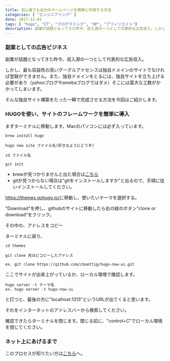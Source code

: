 ```yaml
---
title: 初心者でも自分のホームページを簡単に作成する方法
categories: [ "エンジニアリング" ]
date: 2017-12-01
tags: [ "hugo", "IT", "プログラミング", "HP", "アフィリエイト"]
description: 副業が話題となってきた昨今、収入源の一つとして代表的な広告収入。しかし、最も収益性の高いグーグルアドセンスは独自ドメインのサイトでなければ登録ができません。また、独自ドメインをとるには、独自サイトを立ち上げる必要があり（yahooブログやamebaブログではダメ）そこには莫大な工数がかかってしまいます。そんな独自サイト構築をたった一瞬で完成させる方法を今回はご紹介します。
---
```



### 副業としての広告ビジネス


副業が話題となってきた昨今、収入源の一つとして代表的な広告収入。


しかし、最も収益性の高いグーグルアドセンスは独自ドメインのサイトでなければ登録ができません。また、独自ドメインをとるには、独自サイトを立ち上げる必要があり（yahooブログやamebaブログではダメ）そこには莫大な工数がかかってしまいます。



そんな独自サイト構築をたった一瞬で完成させる方法を今回はご紹介します。


### HUGOを使い、サイトのフレームワークを簡単に導入

まずターミナルに移動します。Macのパソコンには必ず入っています。

    brew install hugo 

    hugo new site ファイル名(好きなようにどうぞ)

    cd ファイル名

    git init

* brewが見つかりませんと出た場合は<a href="https://qiita.com/is0me/items/475fdbc4d770534f9ef1">こちら</a>
* gitが見つからない場合は"gitをインストールしますか"と出るので、手順に従いインストールしてください。

<a href="https://themes.gohugo.io/">https://themes.gohugo.io/</a>に移動し、使いたいテーマを選択する。


"Download"を押し、githubのサイトに移動したら右の緑のボタン"clone or download"をクリック。


その中の、アドレスをコピー


ターミナルに戻り、

    cd themes
    
    git clone 先ほどコピーしたアドレス

    ex. git clone https://github.com/cboettig/hugo-now-ui.git

ここでサイトが出来上がっているか、ローカル環境で確認します。

    hugo server -t テーマ名
    ex. hugo server -t hugo-now-ui

と打つと、最後の方に"localhost:1313"というURLが出てくると思います。


それをインターネットのアドレスバーから検索してください。


確認できたらターミナルを閉じます。閉じる前に、"control+C"でローカル環境を閉じてください。


### ネット上にあげるまで

このプロセスが知りたい方は<a href="/service/service/">こちら</a>へ。
